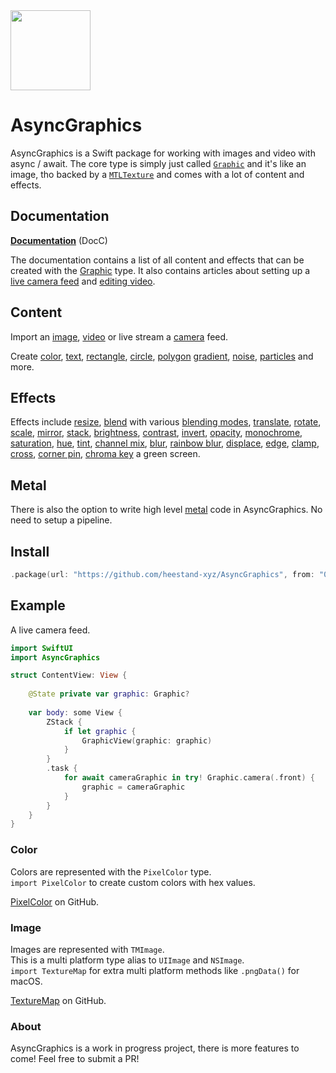 <img src="https://github.com/heestand-xyz/AsyncGraphics/blob/main/Assets/AsyncGraphics-Icon.png?raw=true" width="128px"/>

# AsyncGraphics

AsyncGraphics is a Swift package for working with images and video with async / await. The core type is simply just called [`Graphic`](http://async.graphics/documentation/asyncgraphics/graphic) and it's like an image, tho backed by a [`MTLTexture`](https://developer.apple.com/documentation/metal/mtltexture) and comes with a lot of content and effects.

## Documentation

[**Documentation**](http://async.graphics/documentation/AsyncGraphics) (DocC)

The documentation contains a list of all content and effects that can be created with the [Graphic](http://async.graphics/documentation/asyncgraphics/graphic) type. It also contains articles about setting up a [live camera feed](http://async.graphics/documentation/asyncgraphics/livecamera) and [editing video](http://async.graphics/documentation/asyncgraphics/videoediting).

## Content

Import an [image](http://async.graphics/documentation/asyncgraphics/graphic/camera(_:device:preset:)), [video](http://async.graphics/documentation/asyncgraphics/graphic/importvideo(url:progress:)) or live stream a [camera](http://async.graphics/documentation/asyncgraphics/graphic/camera(_:device:preset:)) feed.

Create [color](http://async.graphics/documentation/asyncgraphics/graphic/color(_:resolution:options:)), [text](http://async.graphics/documentation/asyncgraphics/graphic/text(_:font:center:horizontalalignment:verticalalignment:color:backgroundcolor:resolution:options:)), [rectangle](http://async.graphics/documentation/asyncgraphics/graphic/rectangle(size:center:cornerradius:color:backgroundcolor:resolution:options:)), [circle](http://async.graphics/documentation/asyncgraphics/graphic/circle(radius:center:color:backgroundcolor:resolution:options:)), [polygon](http://async.graphics/documentation/asyncgraphics/graphic/polygon(count:radius:center:rotation:cornerradius:color:backgroundcolor:resolution:options:)) [gradient](http://async.graphics/documentation/asyncgraphics/graphic/gradient(direction:stops:position:scale:offset:extend:gamma:resolution:options:)), [noise](http://async.graphics/documentation/asyncgraphics/graphic/noise(offset:depth:scale:octaves:seed:resolution:options:)), [particles](http://async.graphics/documentation/asyncgraphics/graphic/uvparticles(particlescale:particlecolor:backgroundcolor:resolution:samplecount:particleoptions:options:)) and more.

## Effects

Effects include [resize](http://async.graphics/documentation/asyncgraphics/graphic/resized(to:placement:)), [blend](http://async.graphics/documentation/asyncgraphics/graphic/blended(with:blendingmode:placement:options:)) with various [blending modes](http://async.graphics/documentation/asyncgraphics/blendingmode), [translate](http://async.graphics/documentation/asyncgraphics/graphic/translated(x:y:options:)), [rotate](http://async.graphics/documentation/asyncgraphics/graphic/rotated(_:options:)), [scale](http://async.graphics/documentation/asyncgraphics/graphic/scaled(_:options:)), [mirror](http://async.graphics/documentation/asyncgraphics/graphic/mirroredvertically()), [stack](http://async.graphics/documentation/asyncgraphics/graphic/vstack(with:alignment:spacing:padding:backgroundcolor:resolution:)), [brightness](http://async.graphics/documentation/asyncgraphics/graphic/brightness(_:)), [contrast](http://async.graphics/documentation/asyncgraphics/graphic/contrast(_:)), [invert](http://async.graphics/documentation/asyncgraphics/graphic/inverted()), [opacity](http://async.graphics/documentation/asyncgraphics/graphic/opacity(_:)), [monochrome](http://async.graphics/documentation/asyncgraphics/graphic/monochrome()), [saturation](http://async.graphics/documentation/asyncgraphics/graphic/saturated(_:)), [hue](http://async.graphics/documentation/asyncgraphics/graphic/hue(_:)), [tint](http://async.graphics/documentation/asyncgraphics/graphic/tinted(_:)), [channel mix](http://async.graphics/documentation/asyncgraphics/graphic/channelmix(red:green:blue:alpha:)), [blur](http://async.graphics/documentation/asyncgraphics/graphic/blurred(radius:)), [rainbow blur](http://async.graphics/documentation/asyncgraphics/graphic/rainbowblurredcircle(radius:angle:light:samplecount:options:)), [displace](http://async.graphics/documentation/asyncgraphics/graphic/displaced(with:offset:origin:placement:options:)), [edge](http://async.graphics/documentation/asyncgraphics/graphic/edge(amplitude:distance:options:)), [clamp](http://async.graphics/documentation/asyncgraphics/graphic/clamp(_:low:high:includealpha:options:)), [cross](http://async.graphics/documentation/asyncgraphics/graphic/cross(with:fraction:placement:options:)), [corner pin](http://async.graphics/documentation/asyncgraphics/graphic/cornerpinned(topleft:topright:bottomleft:bottomright:perspective:subdivisions:backgroundcolor:)), [chroma key](http://async.graphics/documentation/asyncgraphics/graphic/chromakey(color:parameters:options:)) a green screen.

## Metal

There is also the option to write high level [metal](http://async.graphics/documentation/asyncgraphics/graphic/metal(code:resolution:options:)) code in AsyncGraphics. No need to setup a pipeline.

## Install

```swift
.package(url: "https://github.com/heestand-xyz/AsyncGraphics", from: "0.9.4")
```

## Example

A live camera feed.

```swift
import SwiftUI
import AsyncGraphics

struct ContentView: View {
    
    @State private var graphic: Graphic?
    
    var body: some View {
        ZStack {
            if let graphic {
                GraphicView(graphic: graphic)
            }
        }
        .task {
            for await cameraGraphic in try! Graphic.camera(.front) {
                graphic = cameraGraphic
            }
        }
    }
}
```

### Color

Colors are represented with the `PixelColor` type.<br>
`import PixelColor` to create custom colors with hex values.

[PixelColor](https://github.com/heestand-xyz/PixelColor) on GitHub.

### Image

Images are represented with `TMImage`.<br> 
This is a multi platform type alias to `UIImage` and `NSImage`.<br>
`import TextureMap` for extra multi platform methods like `.pngData()` for macOS. 

[TextureMap](https://github.com/heestand-xyz/TextureMap) on GitHub.

### About

AsyncGraphics is a work in progress project, there is more features to come! Feel free to submit a PR!
